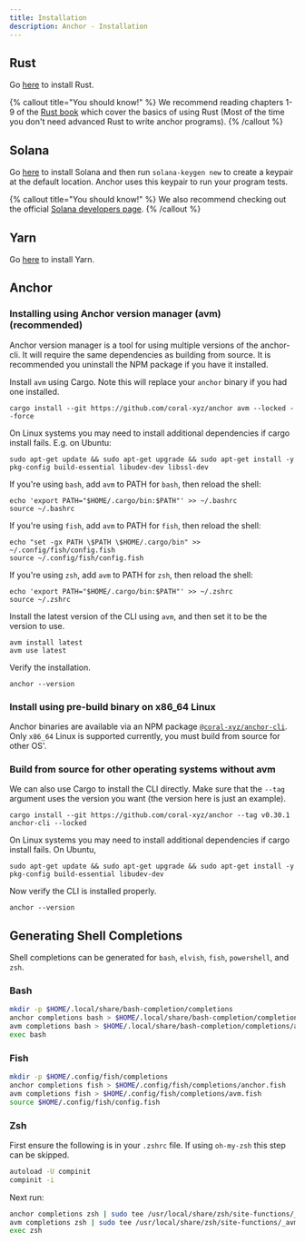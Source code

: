 ```yaml
---
title: Installation
description: Anchor - Installation
---
```


## Rust

Go [here](https://www.rust-lang.org/tools/install) to install Rust.

{% callout title="You should know!" %}
We recommend reading chapters 1-9 of the [Rust book](https://doc.rust-lang.org/book/title-page.html) which cover the basics of using Rust (Most of the time you don't need advanced Rust to write anchor programs).
{% /callout %}

## Solana

Go [here](https://docs.solana.com/cli/install-solana-cli-tools) to install Solana and then run `solana-keygen new` to create a keypair at the default location. Anchor uses this keypair to run your program tests.

{% callout title="You should know!" %}
We also recommend checking out the official [Solana developers page](https://solana.com/developers).
{% /callout %}

## Yarn

Go [here](https://yarnpkg.com/getting-started/install) to install Yarn.

## Anchor

### Installing using Anchor version manager (avm) (recommended)

Anchor version manager is a tool for using multiple versions of the anchor-cli. It will require the same dependencies as building from source. It is recommended you uninstall the NPM package if you have it installed.

Install `avm` using Cargo. Note this will replace your `anchor` binary if you had one installed.

```shell
cargo install --git https://github.com/coral-xyz/anchor avm --locked --force
```

On Linux systems you may need to install additional dependencies if cargo install fails. E.g. on Ubuntu:

```shell
sudo apt-get update && sudo apt-get upgrade && sudo apt-get install -y pkg-config build-essential libudev-dev libssl-dev
```

If you're using `bash`, add `avm` to PATH for `bash`, then reload the shell:

```shell
echo 'export PATH="$HOME/.cargo/bin:$PATH"' >> ~/.bashrc
source ~/.bashrc
```

If you're using `fish`, add `avm` to PATH for `fish`, then reload the shell:

```shell
echo "set -gx PATH \$PATH \$HOME/.cargo/bin" >> ~/.config/fish/config.fish
source ~/.config/fish/config.fish
```

If you're using `zsh`, add `avm` to PATH for `zsh`, then reload the shell:

```shell
echo 'export PATH="$HOME/.cargo/bin:$PATH"' >> ~/.zshrc
source ~/.zshrc
```

Install the latest version of the CLI using `avm`, and then set it to be the version to use.

```shell
avm install latest
avm use latest
```

Verify the installation.

```shell
anchor --version
```

### Install using pre-build binary on x86_64 Linux

Anchor binaries are available via an NPM package [`@coral-xyz/anchor-cli`](https://www.npmjs.com/package/@coral-xyz/anchor-cli). Only `x86_64` Linux is supported currently, you must build from source for other OS'.

### Build from source for other operating systems without avm

We can also use Cargo to install the CLI directly. Make sure that the `--tag` argument uses the version you want (the version here is just an example).

```shell
cargo install --git https://github.com/coral-xyz/anchor --tag v0.30.1 anchor-cli --locked
```

On Linux systems you may need to install additional dependencies if cargo install fails. On Ubuntu,

```shell
sudo apt-get update && sudo apt-get upgrade && sudo apt-get install -y pkg-config build-essential libudev-dev
```

Now verify the CLI is installed properly.

```shell
anchor --version
```

## Generating Shell Completions

Shell completions can be generated for `bash`, `elvish`, `fish`, `powershell`, and `zsh`.

### Bash

```bash
mkdir -p $HOME/.local/share/bash-completion/completions
anchor completions bash > $HOME/.local/share/bash-completion/completions/anchor
avm completions bash > $HOME/.local/share/bash-completion/completions/avm
exec bash
```

### Fish

```bash
mkdir -p $HOME/.config/fish/completions
anchor completions fish > $HOME/.config/fish/completions/anchor.fish
avm completions fish > $HOME/.config/fish/completions/avm.fish
source $HOME/.config/fish/config.fish
```

### Zsh

First ensure the following is in your `.zshrc` file. If using `oh-my-zsh` this step can be skipped.

```bash
autoload -U compinit
compinit -i
```

Next run:

```bash
anchor completions zsh | sudo tee /usr/local/share/zsh/site-functions/_anchor
avm completions zsh | sudo tee /usr/local/share/zsh/site-functions/_avm
exec zsh
```
